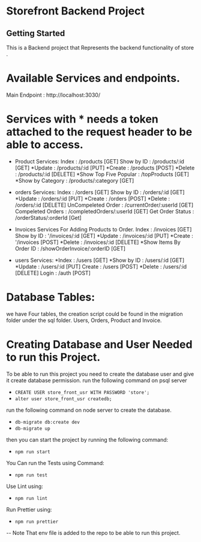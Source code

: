 # Storefront Backend Project

## Getting Started

This is a Backend project that Represents the backend functionality of store .

# Available Services and endpoints.

Main Endpoint : http://localhost:3030/

# Services with * needs a token attached to the request header to be able to access.

- Product Services:
Index : /products [GET] 
Show by ID : /products/:id [GET]
*Update : /products/:id [PUT]
*Create : /products [POST]
*Delete : /products/:id [DELETE]
*Show Top Five Popular : /topProducts [GET]
*Show by Category : /products/:category [GET]

- orders Services:
Index : /orders [GET]
Show by ID : /orders/:id [GET]
*Update : /orders/:id [PUT]
*Create : /orders [POST]
*Delete : /orders/:id [DELETE]
UnCompeleted Order : /currentOrder/:userId [GET]
Compeleted Orders : /completedOrders/:userId [GET]
Get Order Status : /orderStatus/:orderId [Get]

- Invoices Services For Adding Products to Order.
Index : /invoices [GET]
Show by ID : '/invoices/:id [GET]
*Update : /invoices/:id [PUT]
*Create : '/invoices [POST]
*Delete : /invoices/:id [DELETE]
*Show Items By Order ID : /showOrderInvoice/:orderID [GET]

- users Services:
*Index : /users [GET]
*Show by ID : /users/:id [GET]
*Update : /users/:id [PUT]
Create : /users [POST]
*Delete : /users/:id [DELETE]
Login : /auth [POST]

# Database Tables:
we have Four tables, the creation script could be found in the migration folder under the sql folder.
Users, Orders, Product and Invoice.


# Creating Database and User Needed to run this Project.

To be able to run this project you need to create the database user and give it create database permission.
run the following command on psql server
- `CREATE USER store_front_usr WITH PASSWORD 'store';`
- `alter user store_front_usr createdb;`

run the following command on node server to create the database.
- `db-migrate db:create dev`
- `db-migrate up`

then you can start the project by running the following command:
- `npm run start`

You Can run the Tests using Command:
- `npm run test`

Use Lint using: 
- `npm run lint` 

Run Prettier using:
- `npm run prettier`

-- Note That env file is added to the repo to be able to run this project.
